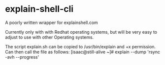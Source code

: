 # explain-shell-cli

A poorly written wrapper for explainshell.com

Currently only with with Redhat operating systems, but will be very easy to adjust to use with other Operating systems.

The script explain.sh can be copied to /usr/bin/explain and +x permission. Can then call the file as follows:
[isaac@still-alive ~]# explain --dump 'rsync -avh --progress'
